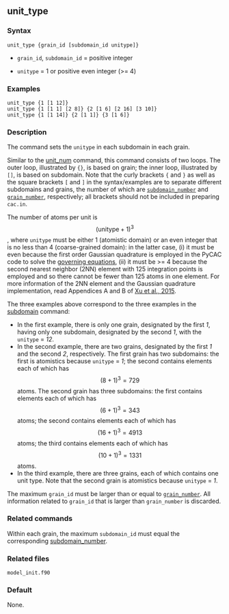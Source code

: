 ## unit_type

### Syntax

	unit_type {grain_id [subdomain_id unitype]}

* `grain_id`, `subdomain_id` = positive integer

* `unitype` = 1 or positive even integer (>= 4)

### Examples

	unit_type {1 [1 12]}
	unit_type {1 [1 1] [2 8]} {2 [1 6] [2 16] [3 10]}
	unit_type {1 [1 14]} {2 [1 1]} {3 [1 6]}

### Description

The command sets the `unitype` in each subdomain in each grain.

Similar to the [unit_num](unit_num.md) command, this command consists of two loops. The outer loop, illustrated by `{}`, is based on grain; the inner loop, illustrated by `[]`, is based on subdomain. Note that the curly brackets `{` and `}` as well as the square brackets `[` and `]` in the syntax/examples are to separate different subdomains and grains, the number of which are [`subdomain_number`](subdomain.md) and [`grain_number`](grain_num.md), respectively; all brackets should not be included in preparing `cac.in`.

The number of atoms per unit is $$(\mathrm{unitype}+1)^3$$, where `unitype` must be either 1 (atomistic domain) or an even integer that is no less than 4 (coarse-grained domain): in the latter case, (i) it must be even because the first order Gaussian quadrature is employed in the PyCAC code to solve the [governing equations](../chapter2/govern-eq.md), (ii) it must be >= 4 because the second nearest neighbor (2NN) element with 125 integration points is employed and so there cannot be fewer than 125 atoms in one element. For more information of the 2NN element and the Gaussian quadrature implementation, read Appendices A and B of [Xu et al., 2015](http://dx.doi.org/10.1016/j.ijplas.2015.05.007).

The three examples above correspond to the three examples in the [subdomain](subdomain.md) command:

* In the first example, there is only one grain, designated by the first _1_, having only one subdomain, designated by the second _1_, with the `unitype` = _12_.
* In the second example, there are two grains, designated by the first _1_ and the second _2_, respectively. The first grain has two subdomains: the first is atomistics because `unitype` = _1_; the second contains elements each of which has $$(8+1)^3 = 729$$ atoms. The second grain has three subdomains: the first contains elements each of which has $$(6+1)^3 = 343$$ atoms; the second contains elements each of which has $$(16+1)^3 = 4913$$ atoms; the third contains elements each of which has $$(10+1)^3 = 1331$$ atoms.
* In the third example, there are three grains, each of which contains one unit type. Note that the second grain is atomistics because `unitype` = _1_.

The maximum `grain_id` must be larger than or equal to [`grain_number`](grain_num.md). All information related to `grain_id` that is larger than `grain_number` is discarded.

### Related commands

Within each grain, the maximum `subdomain_id` must equal the corresponding [subdomain_number](subdomain.md).

### Related files

`model_init.f90`

### Default

None.
